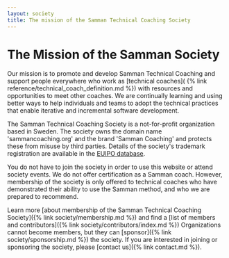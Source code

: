 ```yaml
---
layout: society
title: The mission of the Samman Technical Coaching Society
---
```


# The Mission of the Samman Society

Our mission is to promote and develop Samman Technical Coaching and support people everywhere who work as [technical coaches](
{% link reference/technical_coach_definition.md %}) with resources and opportunities to meet other coaches. We are continually learning and using better ways to help individuals and teams to adopt the technical practices that enable iterative and incremental software development. 

The Samman Technical Coaching Society is a not-for-profit organization based in Sweden. The society owns the domain name 'sammancoaching.org' and the brand 'Samman Coaching' and protects these from misuse by third parties. Details of the society's trademark registration are available in the [EUIPO database](https://www.euipo.europa.eu/). 

You do not have to join the society in order to use this website or attend society events. We do not offer certification as a Samman coach. However, membership of the society is only offered to technical coaches who have demonstrated their ability to use the Samman method, and who we are prepared to recommend. 

Learn more [about membership of the Samman Technical Coaching Society]({% link society/membership.md %}) and find a [list of members and contributors]({% link society/contributors/index.md %}) Organizations cannot become members, but they can [sponsor]({% link society/sponsorship.md %}) the society. If you are interested in joining or sponsoring the society, please [contact us]({% link contact.md %}).


